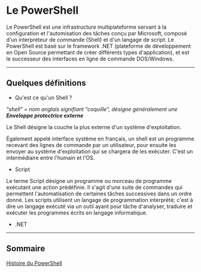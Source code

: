 # Le PowerShell

Le PowerShell est une infrastructure multiplateforme servant à la configuration et l'automisation des tâches conçu par Microsoft, composé d'un interpréteur de commande (Shell) et d'un langage de script. Le PowerShell est basé sur le framework .NET (plateforme de développement en Open Source permettant de créer différents types d'application), et est le successeur des interfaces en ligne de commande DOS/Windows.

---------------------------------------------------------------------------

## Quelques définitions

* Qu'est ce qu'un Shell ?

*"shell" = nom anglais signifiant "coquille", désigne généralement une **Enveloppe protectrice externe***

Le Shell désigne la couche la plus externe d'un système d'exploitation. 

Également appelé interface système en français, un shell est un programme recevant des lignes de commande par un utilisateur, pour ensuite les envoyer au système d'exploitation qui se chargera de les exécuter. C'est un intermédiaire entre l'humain et l'OS.

* Script

Le terme Script désigne un programme ou morceau de programme exécutant une action prédéfinie. Il s'agit d'une suite de commandes qui permettent l'automatisation de certaines tâches successives dans un ordre donné. Les scripts utilisent un langage de programmation interprété; c'est à dire un langage exécuté via un outil ayant pour tâche d'analyser, traduire et exécuter les programmes écrits en langage informatique.

* .NET

------------------------------------------------------------------------------

## Sommaire

[Histoire du PowerShell](https://github.com/aletrou/Cours-Linux/blob/main/histoire.md)

